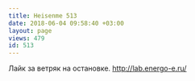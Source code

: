 ```yaml
---
title: Heisenme 513
date: 2018-06-04 09:58:40 +03:00
layout: page
views: 479
id: 513
---
```


Лайк за ветряк на остановке.
http://lab.energo-e.ru/


